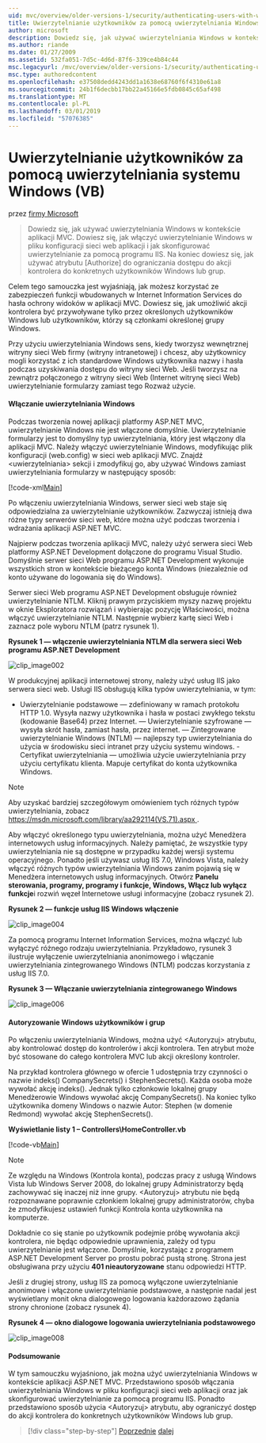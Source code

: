 ```yaml
---
uid: mvc/overview/older-versions-1/security/authenticating-users-with-windows-authentication-vb
title: Uwierzytelnianie użytkowników za pomocą uwierzytelniania Windows (VB) | Dokumentacja firmy Microsoft
author: microsoft
description: Dowiedz się, jak używać uwierzytelniania Windows w kontekście aplikacji MVC. Dowiesz się, jak włączyć uwierzytelnianie Windows w ramach Twojej aplikacji sieci web co...
ms.author: riande
ms.date: 01/27/2009
ms.assetid: 532fa051-7d5c-4d6d-87f6-339ce4b84c44
msc.legacyurl: /mvc/overview/older-versions-1/security/authenticating-users-with-windows-authentication-vb
msc.type: authoredcontent
ms.openlocfilehash: e37508dedd4243dd1a1638e68760f6f4310e61a8
ms.sourcegitcommit: 24b1f6decbb17bb22a45166e5fdb0845c65af498
ms.translationtype: MT
ms.contentlocale: pl-PL
ms.lasthandoff: 03/01/2019
ms.locfileid: "57076385"
---
```

<a name="authenticating-users-with-windows-authentication-vb"></a>Uwierzytelnianie użytkowników za pomocą uwierzytelniania systemu Windows (VB)
====================
przez [firmy Microsoft](https://github.com/microsoft)

> Dowiedz się, jak używać uwierzytelniania Windows w kontekście aplikacji MVC. Dowiesz się, jak włączyć uwierzytelnianie Windows w pliku konfiguracji sieci web aplikacji i jak skonfigurować uwierzytelnianie za pomocą programu IIS. Na koniec dowiesz się, jak używać atrybutu [Authorize] do ograniczania dostępu do akcji kontrolera do konkretnych użytkowników Windows lub grup.


Celem tego samouczka jest wyjaśniają, jak możesz korzystać ze zabezpieczeń funkcji wbudowanych w Internet Information Services do hasła ochrony widoków w aplikacji MVC. Dowiesz się, jak umożliwić akcji kontrolera być przywoływane tylko przez określonych użytkowników Windows lub użytkowników, którzy są członkami określonej grupy Windows.

Przy użyciu uwierzytelniania Windows sens, kiedy tworzysz wewnętrznej witryny sieci Web firmy (witryny intranetowej) i chcesz, aby użytkownicy mogli korzystać z ich standardowe Windows użytkownika nazwy i hasła podczas uzyskiwania dostępu do witryny sieci Web. Jeśli tworzysz na zewnątrz połączonego z witryny sieci Web (Internet witrynę sieci Web) uwierzytelnianie formularzy zamiast tego Rozważ użycie.

#### <a name="enabling-windows-authentication"></a>Włączanie uwierzytelniania Windows

Podczas tworzenia nowej aplikacji platformy ASP.NET MVC, uwierzytelnianie Windows nie jest włączone domyślnie. Uwierzytelnianie formularzy jest to domyślny typ uwierzytelniania, który jest włączony dla aplikacji MVC. Należy włączyć uwierzytelnianie Windows, modyfikując plik konfiguracji (web.config) w sieci web aplikacji MVC. Znajdź &lt;uwierzytelniania&gt; sekcji i zmodyfikuj go, aby używać Windows zamiast uwierzytelniania formularzy w następujący sposób:

[!code-xml[Main](authenticating-users-with-windows-authentication-vb/samples/sample1.xml)]

Po włączeniu uwierzytelniania Windows, serwer sieci web staje się odpowiedzialna za uwierzytelnianie użytkowników. Zazwyczaj istnieją dwa różne typy serwerów sieci web, które można użyć podczas tworzenia i wdrażania aplikacji ASP.NET MVC.

Najpierw podczas tworzenia aplikacji MVC, należy użyć serwera sieci Web platformy ASP.NET Development dołączone do programu Visual Studio. Domyślnie serwer sieci Web programu ASP.NET Development wykonuje wszystkich stron w kontekście bieżącego konta Windows (niezależnie od konto używane do logowania się do Windows).

Serwer sieci Web programu ASP.NET Development obsługuje również uwierzytelnianie NTLM. Kliknij prawym przyciskiem myszy nazwę projektu w oknie Eksploratora rozwiązań i wybierając pozycję Właściwości, można włączyć uwierzytelnianie NTLM. Następnie wybierz kartę sieci Web i zaznacz pole wyboru NTLM (patrz rysunek 1).

**Rysunek 1 — włączenie uwierzytelniania NTLM dla serwera sieci Web programu ASP.NET Development**

![clip_image002](authenticating-users-with-windows-authentication-vb/_static/image1.jpg)

W produkcyjnej aplikacji internetowej strony, należy użyć usług IIS jako serwera sieci web. Usługi IIS obsługują kilka typów uwierzytelniania, w tym:

- Uwierzytelnianie podstawowe — zdefiniowany w ramach protokołu HTTP 1.0. Wysyła nazwy użytkownika i hasła w postaci zwykłego tekstu (kodowanie Base64) przez Internet. — Uwierzytelnianie szyfrowane — wysyła skrót hasła, zamiast hasła, przez internet. — Zintegrowane uwierzytelnianie Windows (NTLM) — najlepszy typ uwierzytelniania do użycia w środowisku sieci intranet przy użyciu systemu windows. -Certyfikat uwierzytelniania — umożliwia użycie uwierzytelniania przy użyciu certyfikatu klienta. Mapuje certyfikat do konta użytkownika Windows.

> [!NOTE] 
> 
> Aby uzyskać bardziej szczegółowym omówieniem tych różnych typów uwierzytelniania, zobacz [ https://msdn.microsoft.com/library/aa292114(VS.71).aspx ](https://msdn.microsoft.com/library/aa292114(VS.71).aspx).


Aby włączyć określonego typu uwierzytelniania, można użyć Menedżera internetowych usług informacyjnych. Należy pamiętać, że wszystkie typy uwierzytelniania nie są dostępne w przypadku każdej wersji systemu operacyjnego. Ponadto jeśli używasz usług IIS 7.0, Windows Vista, należy włączyć różnych typów uwierzytelniania Windows zanim pojawią się w Menedżera internetowych usług informacyjnych. Otwórz **Panelu sterowania, programy, programy i funkcje, Windows, Włącz lub wyłącz funkcje**i rozwiń węzeł Internetowe usługi informacyjne (zobacz rysunek 2).

**Rysunek 2 — funkcje usług IIS Windows włączenie**

![clip_image004](authenticating-users-with-windows-authentication-vb/_static/image2.jpg)

Za pomocą programu Internet Information Services, można włączyć lub wyłączyć różnego rodzaju uwierzytelniania. Przykładowo, rysunek 3 ilustruje wyłączenie uwierzytelniania anonimowego i włączanie uwierzytelniania zintegrowanego Windows (NTLM) podczas korzystania z usług IIS 7.0.

**Rysunek 3 — Włączanie uwierzytelniania zintegrowanego Windows**

![clip_image006](authenticating-users-with-windows-authentication-vb/_static/image3.jpg)

#### <a name="authorizing-windows-users-and-groups"></a>Autoryzowanie Windows użytkowników i grup

Po włączeniu uwierzytelniania Windows, można użyć &lt;Autoryzuj&gt; atrybutu, aby kontrolować dostęp do kontrolerów i akcji kontrolera. Ten atrybut może być stosowane do całego kontrolera MVC lub akcji określony kontroler.

Na przykład kontrolera głównego w ofercie 1 udostępnia trzy czynności o nazwie indeks() CompanySecrets() i StephenSecrets(). Każda osoba może wywołać akcję indeks(). Jednak tylko członkowie lokalnej grupy Menedżerowie Windows wywołać akcję CompanySecrets(). Na koniec tylko użytkownika domeny Windows o nazwie Autor: Stephen (w domenie Redmond) wywołać akcję StephenSecrets().

**Wyświetlanie listy 1 – Controllers\HomeController.vb**

[!code-vb[Main](authenticating-users-with-windows-authentication-vb/samples/sample2.vb)]

> [!NOTE]
> Ze względu na Windows (Kontrola konta), podczas pracy z usługą Windows Vista lub Windows Server 2008, do lokalnej grupy Administratorzy będą zachowywać się inaczej niż inne grupy. &lt;Autoryzuj&gt; atrybutu nie będą rozpoznawane poprawnie członkiem lokalnej grupy administratorów, chyba że zmodyfikujesz ustawień funkcji Kontrola konta użytkownika na komputerze.


Dokładnie co się stanie po użytkownik podejmie próbę wywołania akcji kontrolera, nie będąc odpowiednie uprawnienia, zależy od typu uwierzytelnianie jest włączone. Domyślnie, korzystając z programem ASP.NET Development Server po prostu pobrać pustą stronę. Strona jest obsługiwana przy użyciu **401 nieautoryzowane** stanu odpowiedzi HTTP.

Jeśli z drugiej strony, usług IIS za pomocą wyłączone uwierzytelnianie anonimowe i włączone uwierzytelnianie podstawowe, a następnie nadal jest wyświetlany monit okna dialogowego logowania każdorazowo żądania strony chronione (zobacz rysunek 4).

**Rysunek 4 — okno dialogowe logowania uwierzytelniania podstawowego**

![clip_image008](authenticating-users-with-windows-authentication-vb/_static/image4.jpg)

#### <a name="summary"></a>Podsumowanie

W tym samouczku wyjaśniono, jak można użyć uwierzytelniania Windows w kontekście aplikacji ASP.NET MVC. Przedstawiono sposób włączania uwierzytelniania Windows w pliku konfiguracji sieci web aplikacji oraz jak skonfigurować uwierzytelnianie za pomocą programu IIS. Ponadto przedstawiono sposób użycia &lt;Autoryzuj&gt; atrybutu, aby ograniczyć dostęp do akcji kontrolera do konkretnych użytkowników Windows lub grup.

> [!div class="step-by-step"]
> [Poprzednie](authenticating-users-with-forms-authentication-vb.md)
> [dalej](preventing-javascript-injection-attacks-vb.md)
